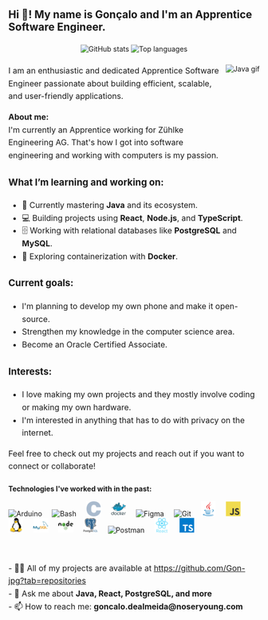 <h2 align="left">Hi 👋! My name is Gonçalo and I'm an Apprentice Software Engineer.</h2>

###

<div align="center">
  <img src="https://github-readme-stats.vercel.app/api?username=gon-jpg&show_icons=true&include_all_commits=true&count_private=true&theme=dracula&locale=en" height="150" alt="GitHub stats" />
  <img src="https://github-readme-stats.vercel.app/api/top-langs?username=gon-jpg&layout=compact&langs_count=5&theme=dracula&locale=en" height="150" alt="Top languages" />
</div>

###

<img align="right" height="150" src="https://media.tenor.com/suspytVqEIcAAAAM/java-my-beloved.gif" alt="Java gif" />

###

<div align="left" style="line-height: 1.6; font-size: 16px; max-width: 700px;">

I am an enthusiastic and dedicated Apprentice Software Engineer passionate about building efficient, scalable, and user-friendly applications.

**About me:**  
I'm currently an Apprentice working for Zühlke Engineering AG. That's how I got into software engineering and working with computers is my passion.

### What I’m learning and working on:
- 🌱 Currently mastering **Java** and its ecosystem.
- 💻 Building projects using **React**, **Node.js**, and **TypeScript**.
- 🗄️ Working with relational databases like **PostgreSQL** and **MySQL**.
- 🐳 Exploring containerization with **Docker**.

### Current goals:
- I'm planning to develop my own phone and make it open-source.
- Strengthen my knowledge in the computer science area.
- Become an Oracle Certified Associate.

### Interests:
- I love making my own projects and they mostly involve coding or making my own hardware.
- I'm interested in anything that has to do with privacy on the internet.
  
Feel free to check out my projects and reach out if you want to connect or collaborate!

</div>

###

<div align="left" style="margin-top: 20px;">
  <strong>Technologies I've worked with in the past:</strong><br />
  <br>
  <img src="https://cdn.worldvectorlogo.com/logos/arduino-1.svg" height="30" alt="Arduino" />
  <img width="12" />
  <img src="https://www.vectorlogo.zone/logos/gnu_bash/gnu_bash-icon.svg" height="30" alt="Bash" />
  <img width="12" />
  <img src="https://raw.githubusercontent.com/devicons/devicon/master/icons/c/c-original.svg" height="30" alt="C" />
  <img width="12" />
  <img src="https://raw.githubusercontent.com/devicons/devicon/master/icons/docker/docker-original-wordmark.svg" height="30" alt="Docker" />
  <img width="12" />
  <img src="https://www.vectorlogo.zone/logos/figma/figma-icon.svg" height="30" alt="Figma" />
  <img width="12" />
  <img src="https://www.vectorlogo.zone/logos/git-scm/git-scm-icon.svg" height="30" alt="Git" />
  <img width="12" />
  <img src="https://raw.githubusercontent.com/devicons/devicon/master/icons/java/java-original.svg" height="30" alt="Java" />
  <img width="12" />
  <img src="https://raw.githubusercontent.com/devicons/devicon/master/icons/javascript/javascript-original.svg" height="30" alt="JavaScript" />
  <img width="12" />
  <img src="https://raw.githubusercontent.com/devicons/devicon/master/icons/linux/linux-original.svg" height="30" alt="Linux" />
  <img width="12" />
  <img src="https://raw.githubusercontent.com/devicons/devicon/master/icons/mysql/mysql-original-wordmark.svg" height="30" alt="MySQL" />
  <img width="12" />
  <img src="https://raw.githubusercontent.com/devicons/devicon/master/icons/nodejs/nodejs-original-wordmark.svg" height="30" alt="Node.js" />
  <img width="12" />
  <img src="https://raw.githubusercontent.com/devicons/devicon/master/icons/postgresql/postgresql-original-wordmark.svg" height="30" alt="PostgreSQL" />
  <img width="12" />
  <img src="https://www.vectorlogo.zone/logos/getpostman/getpostman-icon.svg" height="30" alt="Postman" />
  <img width="12" />
  <img src="https://raw.githubusercontent.com/devicons/devicon/master/icons/react/react-original-wordmark.svg" height="30" alt="React" />
  <img width="12" />
  <img src="https://raw.githubusercontent.com/devicons/devicon/master/icons/typescript/typescript-original.svg" height="30" alt="TypeScript" />
</div>

###

###

<br clear="both" />

<p align="left" style="font-size: 16px; line-height: 1.6; max-width: 700px;">
  - 👨‍💻 All of my projects are available at <a href="https://github.com/Gon-jpg?tab=repositories" target="_blank" rel="noopener noreferrer">https://github.com/Gon-jpg?tab=repositories</a><br />
  - 💬 Ask me about <b>Java, React, PostgreSQL, and more</b><br />
  - 📫 How to reach me: <b>goncalo.dealmeida@noseryoung.com</b>
</p>
